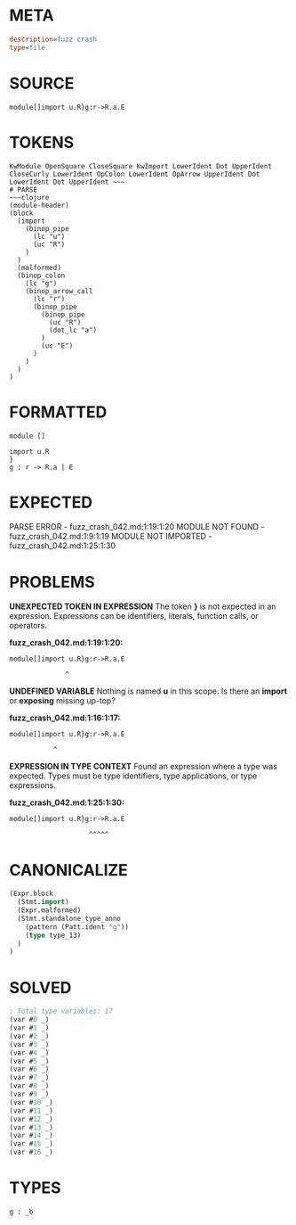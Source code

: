 # META
~~~ini
description=fuzz crash
type=file
~~~
# SOURCE
~~~roc
module[]import u.R}g:r->R.a.E
~~~
# TOKENS
~~~text
KwModule OpenSquare CloseSquare KwImport LowerIdent Dot UpperIdent CloseCurly LowerIdent OpColon LowerIdent OpArrow UpperIdent Dot LowerIdent Dot UpperIdent ~~~
# PARSE
~~~clojure
(module-header)
(block
  (import
    (binop_pipe
      (lc "u")
      (uc "R")
    )
  )
  (malformed)
  (binop_colon
    (lc "g")
    (binop_arrow_call
      (lc "r")
      (binop_pipe
        (binop_pipe
          (uc "R")
          (dot_lc "a")
        )
        (uc "E")
      )
    )
  )
)
~~~
# FORMATTED
~~~roc
module []

import u.R
}
g : r -> R.a | E
~~~
# EXPECTED
PARSE ERROR - fuzz_crash_042.md:1:19:1:20
MODULE NOT FOUND - fuzz_crash_042.md:1:9:1:19
MODULE NOT IMPORTED - fuzz_crash_042.md:1:25:1:30
# PROBLEMS
**UNEXPECTED TOKEN IN EXPRESSION**
The token **}** is not expected in an expression.
Expressions can be identifiers, literals, function calls, or operators.

**fuzz_crash_042.md:1:19:1:20:**
```roc
module[]import u.R}g:r->R.a.E
```
                  ^


**UNDEFINED VARIABLE**
Nothing is named **u** in this scope.
Is there an **import** or **exposing** missing up-top?

**fuzz_crash_042.md:1:16:1:17:**
```roc
module[]import u.R}g:r->R.a.E
```
               ^


**EXPRESSION IN TYPE CONTEXT**
Found an expression where a type was expected.
Types must be type identifiers, type applications, or type expressions.

**fuzz_crash_042.md:1:25:1:30:**
```roc
module[]import u.R}g:r->R.a.E
```
                        ^^^^^


# CANONICALIZE
~~~clojure
(Expr.block
  (Stmt.import)
  (Expr.malformed)
  (Stmt.standalone_type_anno
    (pattern (Patt.ident "g"))
    (type type_13)
  )
)
~~~
# SOLVED
~~~clojure
; Total type variables: 17
(var #0 _)
(var #1 _)
(var #2 _)
(var #3 _)
(var #4 _)
(var #5 _)
(var #6 _)
(var #7 _)
(var #8 _)
(var #9 _)
(var #10 _)
(var #11 _)
(var #12 _)
(var #13 _)
(var #14 _)
(var #15 _)
(var #16 _)
~~~
# TYPES
~~~roc
g : _b
~~~
